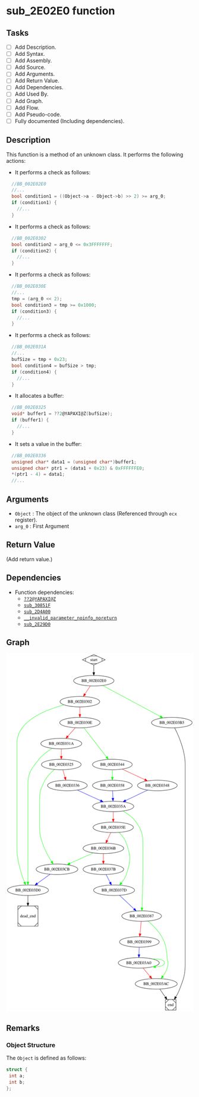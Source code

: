 # sub_2E02E0 function

## Tasks

- [ ] Add Description.
- [ ] Add Syntax.
- [ ] Add Assembly.
- [ ] Add Source.
- [ ] Add Arguments.
- [ ] Add Return Value.
- [ ] Add Dependencies.
- [ ] Add Used By.
- [ ] Add Graph.
- [ ] Add Flow.
- [ ] Add Pseudo-code.
- [ ] Fully documented (Including dependencies).

## Description

This function is a method of an unknown class. It performs the following actions:
* It performs a check as follows:
```c
  //BB_002E02E0
  //...
  bool condition1 = ((Object->a - Object->b) >> 2) >= arg_0;
  if (condition1) {
    //...
  }
```

* It performs a check as follows:
```c
  //BB_002E0302
  bool condition2 = arg_0 <= 0x3FFFFFFF;
  if (condition2) {
    //...
  }
```

* It performs a check as follows:
```c
  //BB_002E030E
  //...
  tmp = (arg_0 << 2);
  bool condition3 = tmp >= 0x1000;
  if (condition3) {
    //...
  }
```

* It performs a check as follows:
```c
  //BB_002E031A
  //...
  bufSize = tmp + 0x23;
  bool condition4 = bufSize > tmp;
  if (condition4) {
    //...
  }
```

* It allocates a buffer:
```c
  //BB_002E0325
  void* buffer1 = ??2@YAPAXI@Z(bufSize);
  if (buffer1) {
    //...
  }
```

* It sets a value in the buffer:
```c
  //BB_002E0336
  unsigned char* data1 = (unsigned char*)buffer1;
  unsigned char* ptr1 = (data1 + 0x23) & 0xFFFFFFE0;
  *(ptr1 - 4) = data1;
  //...
```

## Arguments

* `Object` : The object of the unknown class (Referenced through `ecx` register).
* `arg_0` : First Argument


## Return Value

(Add return value.)

## Dependencies

* Function dependencies:
  * [`??2@YAPAXI@Z`](%3F%3F2%40YAPAXI%40Z.md)
  * [`sub_30851F`](sub_30851F.md)
  * [`sub_2D4A00`](sub_2D4A00.md)
  * [`__invalid_parameter_noinfo_noreturn`](__invalid_parameter_noinfo_noreturn.md)
  * [`sub_2E29D0`](sub_2E29D0.md)

## Graph

![sub_2E02E0 Graph](../svg/sub_2E02E0.svg "sub_2E02E0 Graph")

## Remarks

### Object Structure

The `Object` is defined as follows:

```c
struct {
 int a;
 int b;
};
```

